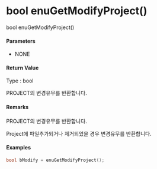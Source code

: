 # bool enuGetModifyProject\(\)

bool enuGetModifyProject\(\)

#### Parameters

* NONE

#### Return Value

Type : bool

PROJECT의 변경유무를 반환합니다.

#### Remarks

PROJECT의 변경유무를 반환합니다.

Project에 파일추가되거나 제거되었을 경우 변경유무를 반환합니다.

#### Examples

```cpp
bool bModify = enuGetModifyProject();
```



